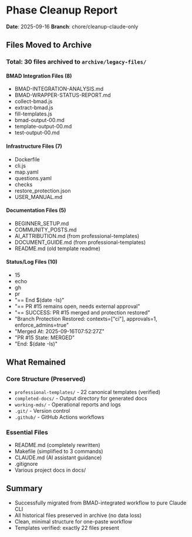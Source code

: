 # Phase Cleanup Report
**Date**: 2025-09-16
**Branch**: chore/cleanup-claude-only

## Files Moved to Archive

### Total: 30 files archived to `archive/legacy-files/`

#### BMAD Integration Files (8)
- BMAD-INTEGRATION-ANALYSIS.md
- BMAD-WRAPPER-STATUS-REPORT.md
- collect-bmad.js
- extract-bmad.js
- fill-templates.js
- bmad-output-00.md
- template-output-00.md
- test-output-00.md

#### Infrastructure Files (7)
- Dockerfile
- cli.js
- map.yaml
- questions.yaml
- checks
- restore_protection.json
- USER_MANUAL.md

#### Documentation Files (5)
- BEGINNER_SETUP.md
- COMMUNITY_POSTS.md
- AI_ATTRIBUTION.md (from professional-templates)
- DOCUMENT_GUIDE.md (from professional-templates)
- README.md (old template readme)

#### Status/Log Files (10)
- 15
- echo
- gh
- pr
- "== End $(date -Is)"
- "== PR #15 remains open, needs external approval"
- "== SUCCESS: PR #15 merged and protection restored"
- "Branch Protection Restored: contexts=[\"ci\"], approvals=1, enforce_admins=true"
- "Merged At: 2025-09-16T07:52:27Z"
- "PR #15 State: MERGED"
- "End: $(date -Is)"

## What Remained

### Core Structure (Preserved)
- `professional-templates/` - 22 canonical templates (verified)
- `completed-docs/` - Output directory for generated docs
- `working-mds/` - Operational reports and logs
- `.git/` - Version control
- `.github/` - GitHub Actions workflows

### Essential Files
- README.md (completely rewritten)
- Makefile (simplified to 3 commands)
- CLAUDE.md (AI assistant guidance)
- .gitignore
- Various project docs in docs/

## Summary
- Successfully migrated from BMAD-integrated workflow to pure Claude CLI
- All historical files preserved in archive (no data loss)
- Clean, minimal structure for one-paste workflow
- Templates verified: exactly 22 files present